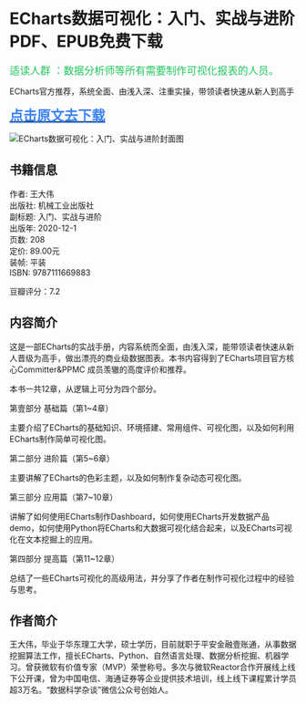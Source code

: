 ECharts数据可视化：入门、实战与进阶PDF、EPUB免费下载
===========

<font  color="#22c55e" size="4">适读人群 ：数据分析师等所有需要制作可视化报表的人员。</font>

<font contenteditable="true">ECharts官方推荐，系统全面、由浅入深、注重实操，带领读者快速从新人到高手</font>

[<font color="#3b82f6" size="5"><b><u>点击原文去下载</u></b></font>](https://book.cgfw.top/book/ECharts数据可视化：入门、实战与进阶.html)

![ECharts数据可视化：入门、实战与进阶封面图](https://book.cgfw.top/image/cover/8e6cd95c927f4bb29b6f3866f3488d39.jpg)

书籍信息
----

作者: 王大伟  
出版社: 机械工业出版社  
副标题: 入门、实战与进阶  
出版年: 2020-12-1  
页数: 208  
定价: 89.00元  
装帧: 平装  
ISBN: 9787111669883  

豆瓣评分：7.2

内容简介
----

这是一部ECharts的实战手册，内容系统而全面，由浅入深，能带领读者快速从新人晋级为高手，做出漂亮的商业级数据图表。本书内容得到了ECharts项目官方核心Committer&PPMC 成员羡辙的高度评价和推荐。

本书一共12章，从逻辑上可分为四个部分。

第壹部分 基础篇（第1~4章）

主要介绍了ECharts的基础知识、环境搭建、常用组件、可视化图，以及如何利用ECharts制作简单可视化图。

第二部分 进阶篇（第5~6章）

主要讲解了ECharts的色彩主题，以及如何制作复杂动态可视化图。

第三部分 应用篇（第7~10章）

讲解了如何使用ECharts制作Dashboard，如何使用ECharts开发数据产品demo，如何使用Python将ECharts和大数据可视化结合起来，以及ECharts可视化在文本挖掘上的应用。

第四部分 提高篇（第11~12章）

总结了一些ECharts可视化的高级用法，并分享了作者在制作可视化过程中的经验与思考。

作者简介
----

王大伟，毕业于华东理工大学，硕士学历，目前就职于平安金融壹账通，从事数据挖掘算法工作，擅长ECharts、Python、自然语言处理、数据分析挖掘、机器学习。曾获微软有价值专家（MVP）荣誉称号。多次与微软Reactor合作开展线上线下公开课，曾为中国电信、海通证券等企业提供技术培训，线上线下课程累计学员超3万名。“数据科学杂谈”微信公众号创始人。
